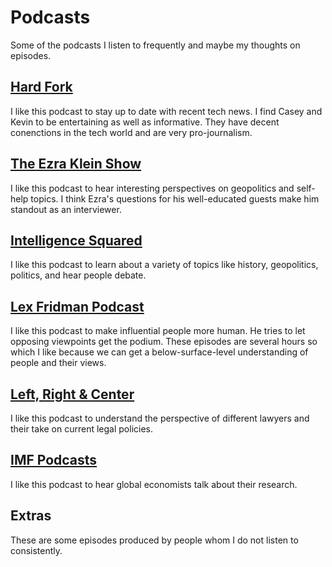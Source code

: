 # Podcasts
Some of the podcasts I listen to frequently and maybe my thoughts on episodes.

## [Hard Fork](./Hard-Fork/)
I like this podcast to stay up to date with recent tech news. I find Casey and Kevin to be entertaining as well as informative. They have decent conenctions in the tech world and are very pro-journalism. 
## [The Ezra Klein Show](./The-Ezra-Klein-Show/)
I like this podcast to hear interesting perspectives on geopolitics and self-help topics. I think Ezra's questions for his well-educated guests make him standout as an interviewer. 
## [Intelligence Squared](./Intelligence-Squared)
I like this podcast to learn about a variety of topics like history, geopolitics, politics, and hear people debate. 
## [Lex Fridman Podcast](./Lex-Fridman-Podcast)
I like this podcast to make influential people more human. He tries to let opposing viewpoints get the podium. These episodes are several hours so which I like because we can get a below-surface-level understanding of people and their views. 
## [Left, Right & Center](./Left-Right-Center)
I like this podcast to understand the perspective of different lawyers and their take on current legal policies. 
## [IMF Podcasts](./IMF-Podcasts)
I like this podcast to hear global economists talk about their research.
## Extras
These are some episodes produced by people whom I do not listen to consistently. 
